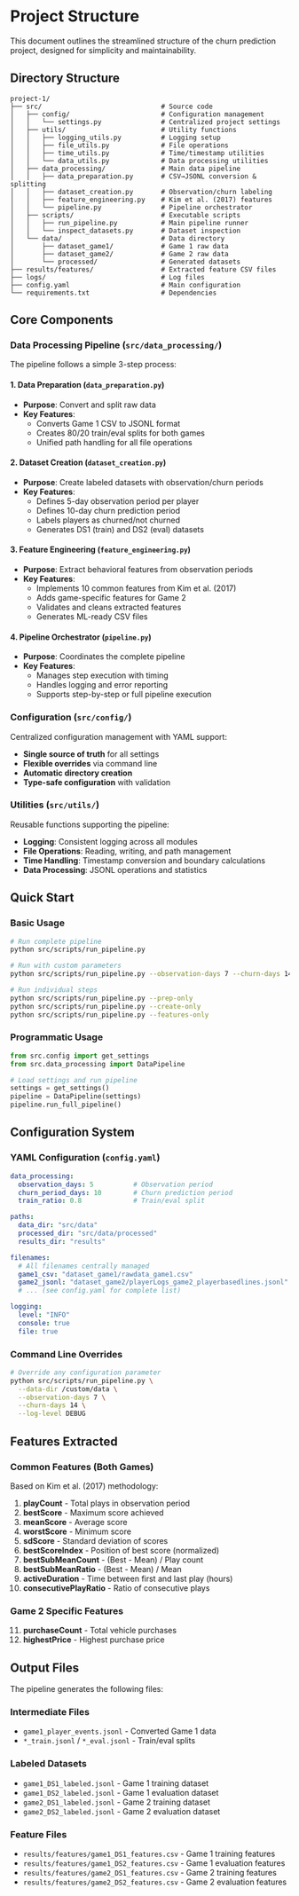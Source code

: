# Project Structure

This document outlines the streamlined structure of the churn prediction project, designed for simplicity and maintainability.

## Directory Structure

```
project-1/
├── src/                              # Source code
│   ├── config/                       # Configuration management
│   │   └── settings.py               # Centralized project settings
│   ├── utils/                        # Utility functions
│   │   ├── logging_utils.py          # Logging setup
│   │   ├── file_utils.py             # File operations
│   │   ├── time_utils.py             # Time/timestamp utilities
│   │   └── data_utils.py             # Data processing utilities
│   ├── data_processing/              # Main data pipeline
│   │   ├── data_preparation.py       # CSV→JSONL conversion & splitting
│   │   ├── dataset_creation.py       # Observation/churn labeling
│   │   ├── feature_engineering.py    # Kim et al. (2017) features
│   │   └── pipeline.py               # Pipeline orchestrator
│   ├── scripts/                      # Executable scripts
│   │   ├── run_pipeline.py           # Main pipeline runner
│   │   └── inspect_datasets.py       # Dataset inspection
│   └── data/                         # Data directory
│       ├── dataset_game1/            # Game 1 raw data
│       ├── dataset_game2/            # Game 2 raw data
│       └── processed/                # Generated datasets
├── results/features/                 # Extracted feature CSV files
├── logs/                             # Log files
├── config.yaml                       # Main configuration
└── requirements.txt                  # Dependencies
```

## Core Components

### Data Processing Pipeline (`src/data_processing/`)

The pipeline follows a simple 3-step process:

#### 1. **Data Preparation** (`data_preparation.py`)
- **Purpose**: Convert and split raw data
- **Key Features**:
  - Converts Game 1 CSV to JSONL format
  - Creates 80/20 train/eval splits for both games
  - Unified path handling for all file operations

#### 2. **Dataset Creation** (`dataset_creation.py`)
- **Purpose**: Create labeled datasets with observation/churn periods
- **Key Features**:
  - Defines 5-day observation period per player
  - Defines 10-day churn prediction period
  - Labels players as churned/not churned
  - Generates DS1 (train) and DS2 (eval) datasets

#### 3. **Feature Engineering** (`feature_engineering.py`)
- **Purpose**: Extract behavioral features from observation periods
- **Key Features**:
  - Implements 10 common features from Kim et al. (2017)
  - Adds game-specific features for Game 2
  - Validates and cleans extracted features
  - Generates ML-ready CSV files

#### 4. **Pipeline Orchestrator** (`pipeline.py`)
- **Purpose**: Coordinates the complete pipeline
- **Key Features**:
  - Manages step execution with timing
  - Handles logging and error reporting
  - Supports step-by-step or full pipeline execution

### Configuration (`src/config/`)

Centralized configuration management with YAML support:
- **Single source of truth** for all settings
- **Flexible overrides** via command line
- **Automatic directory creation**
- **Type-safe configuration** with validation

### Utilities (`src/utils/`)

Reusable functions supporting the pipeline:
- **Logging**: Consistent logging across all modules
- **File Operations**: Reading, writing, and path management
- **Time Handling**: Timestamp conversion and boundary calculations
- **Data Processing**: JSONL operations and statistics

## Quick Start

### Basic Usage
```bash
# Run complete pipeline
python src/scripts/run_pipeline.py

# Run with custom parameters
python src/scripts/run_pipeline.py --observation-days 7 --churn-days 14

# Run individual steps
python src/scripts/run_pipeline.py --prep-only
python src/scripts/run_pipeline.py --create-only
python src/scripts/run_pipeline.py --features-only
```

### Programmatic Usage
```python
from src.config import get_settings
from src.data_processing import DataPipeline

# Load settings and run pipeline
settings = get_settings()
pipeline = DataPipeline(settings)
pipeline.run_full_pipeline()
```

## Configuration System

### YAML Configuration (`config.yaml`)
```yaml
data_processing:
  observation_days: 5          # Observation period
  churn_period_days: 10        # Churn prediction period
  train_ratio: 0.8             # Train/eval split

paths:
  data_dir: "src/data"
  processed_dir: "src/data/processed"
  results_dir: "results"

filenames:
  # All filenames centrally managed
  game1_csv: "dataset_game1/rawdata_game1.csv"
  game2_jsonl: "dataset_game2/playerLogs_game2_playerbasedlines.jsonl"
  # ... (see config.yaml for complete list)

logging:
  level: "INFO"
  console: true
  file: true
```

### Command Line Overrides
```bash
# Override any configuration parameter
python src/scripts/run_pipeline.py \
  --data-dir /custom/data \
  --observation-days 7 \
  --churn-days 14 \
  --log-level DEBUG
```

## Features Extracted

### Common Features (Both Games)
Based on Kim et al. (2017) methodology:

1. **playCount** - Total plays in observation period
2. **bestScore** - Maximum score achieved
3. **meanScore** - Average score
4. **worstScore** - Minimum score
5. **sdScore** - Standard deviation of scores
6. **bestScoreIndex** - Position of best score (normalized)
7. **bestSubMeanCount** - (Best - Mean) / Play count
8. **bestSubMeanRatio** - (Best - Mean) / Mean
9. **activeDuration** - Time between first and last play (hours)
10. **consecutivePlayRatio** - Ratio of consecutive plays

### Game 2 Specific Features
11. **purchaseCount** - Total vehicle purchases
12. **highestPrice** - Highest purchase price

## Output Files

The pipeline generates the following files:

### Intermediate Files
- `game1_player_events.jsonl` - Converted Game 1 data
- `*_train.jsonl` / `*_eval.jsonl` - Train/eval splits

### Labeled Datasets
- `game1_DS1_labeled.jsonl` - Game 1 training dataset
- `game1_DS2_labeled.jsonl` - Game 1 evaluation dataset
- `game2_DS1_labeled.jsonl` - Game 2 training dataset
- `game2_DS2_labeled.jsonl` - Game 2 evaluation dataset

### Feature Files
- `results/features/game1_DS1_features.csv` - Game 1 training features
- `results/features/game1_DS2_features.csv` - Game 1 evaluation features
- `results/features/game2_DS1_features.csv` - Game 2 training features
- `results/features/game2_DS2_features.csv` - Game 2 evaluation features
